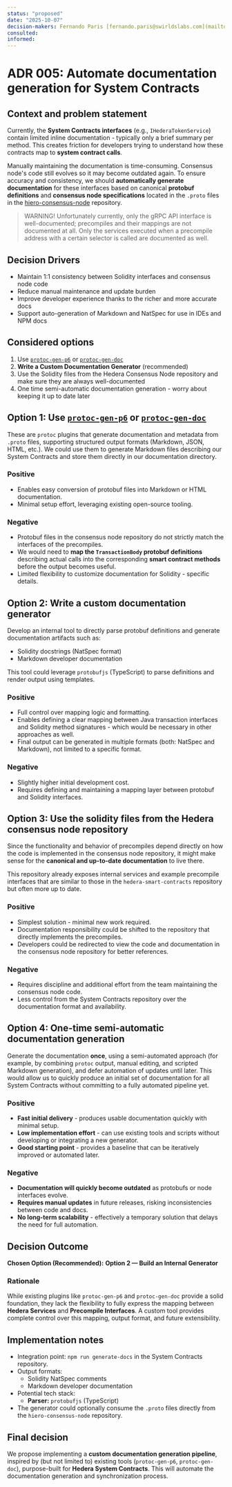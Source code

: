 ```yaml
---
status: "proposed"
date: "2025-10-07"
decision-makers: Fernando Paris [fernando.paris@swirldslabs.com](mailto:fernando.paris@swirldslabs.com), Mariusz Jasuwienas [mariusz.jasuwienas@arianelabs.com](mailto:mariusz.jasuwienas@arianelabs.com), Michal Walczak [michal.walczak@arianelabs.com](mailto:michal.walczak@arianelabs.com), Piotr Swierzy [piotr.swierzy@arianelabs.com](mailto:piotr.swierzy@arianelabs.com)
consulted:
informed:
---
```


# ADR 005: Automate documentation generation for System Contracts

## Context and problem statement

Currently, the **System Contracts interfaces** (e.g., `IHederaTokenService`) contain limited inline documentation - typically only a brief summary per method.
This creates friction for developers trying to understand how these contracts map to **system contract calls**.

Manually maintaining the documentation is time-consuming.
Consensus node's code still evolves so it may become outdated again.
To ensure accuracy and consistency, we should **automatically generate documentation** for these interfaces based on canonical **protobuf definitions** and **consensus node specifications** located in the `.proto` files in the [hiero-consensus-node](https://github.com/hiero-ledger/hiero-consensus-node) repository.

> WARNING! Unfortunately currently, only the gRPC API interface is well-documented; precompiles and their mappings are not documented at all. Only the services executed when a precompile address with a certain selector is called are documented as well.

## Decision Drivers

* Maintain 1:1 consistency between Solidity interfaces and consensus node code
* Reduce manual maintenance and update burden
* Improve developer experience thanks to the richer and more accurate docs
* Support auto-generation of Markdown and NatSpec for use in IDEs and NPM docs

## Considered options

1. Use [`protoc-gen-p6`](https://github.com/layotto/protoc-gen-p6) or [`protoc-gen-doc`](https://github.com/pseudomuto/protoc-gen-doc)
2. **Write a Custom Documentation Generator** (recommended)
3. Use the Solidity files from the Hedera Consensus Node repository and make sure they are always well-documented
4. One time semi-automatic documentation generation - worry about keeping it up to date later

## Option 1: Use [`protoc-gen-p6`](https://github.com/layotto/protoc-gen-p6) or [`protoc-gen-doc`](https://github.com/pseudomuto/protoc-gen-doc)

These are `protoc` plugins that generate documentation and metadata from `.proto` files, supporting structured output formats (Markdown, JSON, HTML, etc.).
We could use them to generate Markdown files describing our System Contracts and store them directly in our documentation directory.

### Positive

* Enables easy conversion of protobuf files into Markdown or HTML documentation.
* Minimal setup effort, leveraging existing open-source tooling.

### Negative

* Protobuf files in the consensus node repository do not strictly match the interfaces of the precompiles.
* We would need to **map the `TransactionBody` protobuf definitions** describing actual calls into the corresponding **smart contract methods** before the output becomes useful.
* Limited flexibility to customize documentation for Solidity - specific details.

## Option 2: Write a custom documentation generator

Develop an internal tool to directly parse protobuf definitions and generate documentation artifacts such as:

* Solidity docstrings (NatSpec format)
* Markdown developer documentation

This tool could leverage `protobufjs` (TypeScript) to parse definitions and render output using templates.

### Positive

* Full control over mapping logic and formatting.
* Enables defining a clear mapping between Java transaction interfaces and Solidity method signatures - which would be necessary in other approaches as well.
* Final output can be generated in multiple formats (both: NatSpec and Markdown), not limited to a specific format.

### Negative

* Slightly higher initial development cost.
* Requires defining and maintaining a mapping layer between protobuf and Solidity interfaces.

## Option 3: Use the solidity files from the Hedera consensus node repository

Since the functionality and behavior of precompiles depend directly on how the code is implemented in the consensus node repository,
it might make sense for the **canonical and up-to-date documentation** to live there.

This repository already exposes internal services and example precompile interfaces that are similar to those in the `hedera-smart-contracts` repository but often more up to date.

### Positive

* Simplest solution - minimal new work required.
* Documentation responsibility could be shifted to the repository that directly implements the precompiles.
* Developers could be redirected to view the code and documentation in the consensus node repository for better references.

### Negative

* Requires discipline and additional effort from the team maintaining the consensus node code.
* Less control from the System Contracts repository over the documentation format and availability.

## Option 4: One-time semi-automatic documentation generation

Generate the documentation **once**, using a semi-automated approach (for example, by combining `protoc` output, manual editing, and scripted Markdown generation), and defer automation of updates until later.
This would allow us to quickly produce an initial set of documentation for all System Contracts without committing to a fully automated pipeline yet.

### Positive

* **Fast initial delivery** - produces usable documentation quickly with minimal setup.
* **Low implementation effort** - can use existing tools and scripts without developing or integrating a new generator.
* **Good starting point** - provides a baseline that can be iteratively improved or automated later.

### Negative

* **Documentation will quickly become outdated** as protobufs or node interfaces evolve.
* **Requires manual updates** in future releases, risking inconsistencies between code and docs.
* **No long-term scalability** - effectively a temporary solution that delays the need for full automation.

## Decision Outcome

**Chosen Option (Recommended):** **Option 2 — Build an Internal Generator**

### Rationale

While existing plugins like `protoc-gen-p6` and `protoc-gen-doc` provide a solid foundation, they lack the flexibility to fully express the mapping between **Hedera Services** and **Precompile Interfaces**.
A custom tool provides complete control over this mapping, output format, and future extensibility.

## Implementation notes

* Integration point: `npm run generate-docs` in the System Contracts repository.
* Output formats:
    * Solidity NatSpec comments
    * Markdown developer documentation
* Potential tech stack:
    * **Parser:** `protobufjs` (TypeScript)
* The generator could optionally consume the `.proto` files directly from the `hiero-consensus-node` repository.

## Final decision

We propose implementing a **custom documentation generation pipeline**, inspired by (but not limited to) existing tools (`protoc-gen-p6`, `protoc-gen-doc`), purpose-built for **Hedera System Contracts**.
This will automate the documentation generation and synchronization process.
